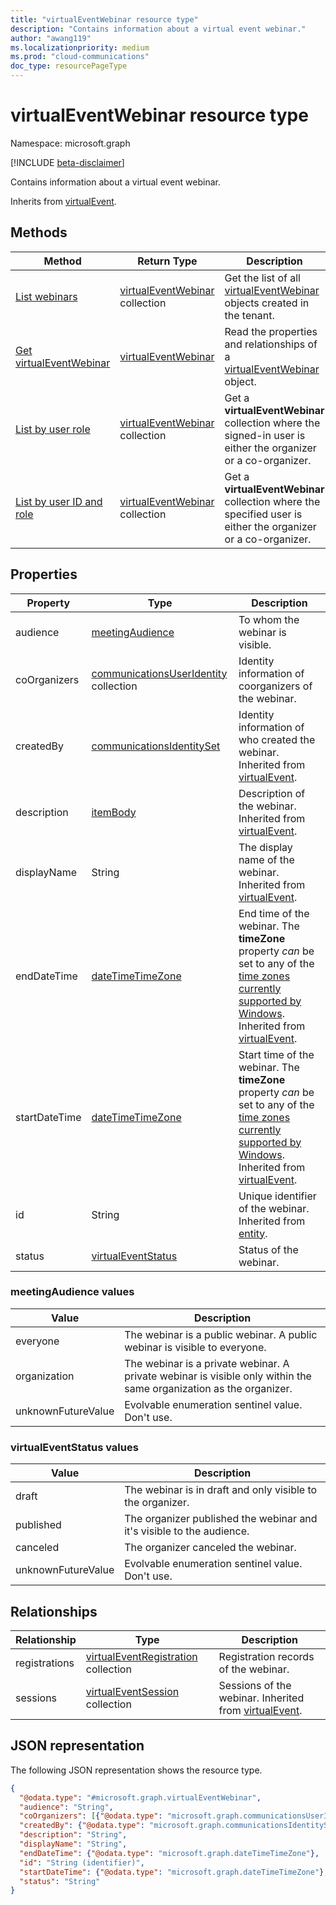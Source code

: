 ```yaml
---
title: "virtualEventWebinar resource type"
description: "Contains information about a virtual event webinar."
author: "awang119"
ms.localizationpriority: medium
ms.prod: "cloud-communications"
doc_type: resourcePageType
---
```


# virtualEventWebinar resource type

Namespace: microsoft.graph

[!INCLUDE [beta-disclaimer](../../includes/beta-disclaimer.md)]

Contains information about a virtual event webinar.

Inherits from [virtualEvent](../resources/virtualevent.md).

## Methods

| Method | Return Type |Description |
| ------ | ----------- | ---------- |
| [List webinars](../api/virtualeventsroot-list-webinars.md) | [virtualEventWebinar](../resources/virtualeventwebinar.md) collection | Get the list of all [virtualEventWebinar](../resources/virtualeventwebinar.md) objects created in the tenant. |
| [Get virtualEventWebinar](../api/virtualeventwebinar-get.md) | [virtualEventWebinar](../resources/virtualeventwebinar.md) | Read the properties and relationships of a [virtualEventWebinar](../resources/virtualeventwebinar.md) object. |
| [List by user role](../api/virtualeventwebinar-getbyuserrole.md) | [virtualEventWebinar](../resources/virtualeventwebinar.md) collection | Get a **virtualEventWebinar** collection where the signed-in user is either the organizer or a co-organizer. |
| [List by user ID and role](../api/virtualeventwebinar-getbyuseridandrole.md) | [virtualEventWebinar](../resources/virtualeventwebinar.md) collection | Get a **virtualEventWebinar** collection where the specified user is either the organizer or a co-organizer. |

## Properties

| Property | Type | Description |
| -------- | ---- | ----------- |
| audience | [meetingAudience](#meetingaudience-values) | To whom the webinar is visible. |
| coOrganizers  | [communicationsUserIdentity](communicationsuseridentity.md) collection | Identity information of coorganizers of the webinar. |
| createdBy | [communicationsIdentitySet](communicationsidentityset.md) | Identity information of who created the webinar. Inherited from [virtualEvent](../resources/virtualevent.md). |
| description | [itemBody](../resources/itembody.md) | Description of the webinar. Inherited from [virtualEvent](../resources/virtualevent.md). |
| displayName | String | The display name of the webinar. Inherited from [virtualEvent](../resources/virtualevent.md). |
| endDateTime | [dateTimeTimeZone](../resources/datetimetimezone.md) | End time of the webinar. The **timeZone** property _can_ be set to any of the [time zones currently supported by Windows](/windows-hardware/manufacture/desktop/default-time-zones). Inherited from [virtualEvent](../resources/virtualevent.md). |
| startDateTime | [dateTimeTimeZone](../resources/datetimetimezone.md) | Start time of the webinar. The **timeZone** property _can_ be set to any of the [time zones currently supported by Windows](/windows-hardware/manufacture/desktop/default-time-zones). Inherited from [virtualEvent](../resources/virtualevent.md). |
| id | String | Unique identifier of the webinar. Inherited from [entity](../resources/entity.md).|
| status | [virtualEventStatus](#virtualeventstatus-values) | Status of the webinar. |

### meetingAudience values

| Value | Description |
| ----- | ----------- |
| everyone | The webinar is a public webinar. A public webinar is visible to everyone. |
| organization | The webinar is a private webinar. A private webinar is visible only within the same organization as the organizer. |
| unknownFutureValue | Evolvable enumeration sentinel value. Don't use. |

### virtualEventStatus values

| Value | Description |
| ----- | ----------- |
| draft | The webinar is in draft and only visible to the organizer. |
| published | The organizer published the webinar and it's visible to the audience. |
| canceled | The organizer canceled the webinar. |
| unknownFutureValue | Evolvable enumeration sentinel value. Don't use. |

## Relationships

| Relationship | Type | Description |
| ------------ | ---- | ----------- |
| registrations | [virtualEventRegistration](../resources/virtualeventregistration.md) collection | Registration records of the webinar. |
| sessions | [virtualEventSession](../resources/virtualeventsession.md)  collection | Sessions of the webinar. Inherited from [virtualEvent](../resources/virtualevent.md). |

## JSON representation

The following JSON representation shows the resource type.
<!-- {
  "blockType": "resource",
  "keyProperty": "id",
  "@odata.type": "microsoft.graph.virtualEventWebinar",
  "baseType": "microsoft.graph.virtualEvent",
  "openType": false
}
-->
``` json
{
  "@odata.type": "#microsoft.graph.virtualEventWebinar",
  "audience": "String",
  "coOrganizers": [{"@odata.type": "microsoft.graph.communicationsUserIdentity"}],
  "createdBy": {"@odata.type": "microsoft.graph.communicationsIdentitySet"},
  "description": "String",
  "displayName": "String",
  "endDateTime": {"@odata.type": "microsoft.graph.dateTimeTimeZone"},
  "id": "String (identifier)",
  "startDateTime": {"@odata.type": "microsoft.graph.dateTimeTimeZone"},
  "status": "String"
}
```
